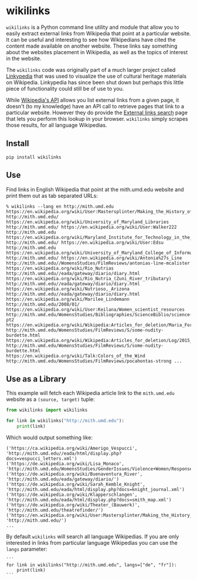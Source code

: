 # wikilinks

`wikilinks` is a Python command line utility and module that allow you to easily
extract external links from Wikipedia that point at a particular website.  It
can be useful and interesting to see how Wikipedians have cited the content made
available on another website. These links say something about the websites
placement in Wikipedia, as well as the topics of interest in the website.

The `wikilinks` code was originally part of a much larger project called
[Linkypedia] that was used to visualize the use of cultural heritage materials
on Wikipedia.  Linkypedia has since been shut down but perhaps this little piece
of functionality could still be of use to you.

While [Wikipedia's API] allows you list external links from a given page, it
doesn't (to my knowledge) have an API call to retrieve pages that link to a
particular website. However they do provide the [External links search] page
that lets you perform this lookup in your browser. `wikilinks` simply scrapes
those results, for all language Wikipedias.

## Install

    pip install wikilinks

## Use

Find links in English Wikipedia that point at the mith.umd.edu website and print
them out as tab separated URLs:

    % wikilinks --lang en http://mith.umd.edu
    https://en.wikipedia.org/wiki/User:Mastersplinter/Making_the_History_of_1989 http://mith.umd.edu/
    https://en.wikipedia.org/wiki/University_of_Maryland_Libraries http://mith.umd.edu/ https://en.wikipedia.org/wiki/User:Walker222
    http://mith.umd.edu https://en.wikipedia.org/wiki/Maryland_Institute_for_Technology_in_the_Humanities
    http://mith.umd.edu/ https://en.wikipedia.org/wiki/User:Edsu http://mith.umd.edu
    https://en.wikipedia.org/wiki/University_of_Maryland_College_of_Information_Studies http://mith.umd.edu/ https://en.wikipedia.org/wiki/Antonia%27s_Line
    http://mith.umd.edu//WomensStudies/FilmReviews/antonias-line-mcalister https://en.wikipedia.org/wiki/Rio_Nutrias
    http://mith.umd.edu//eada/gateway/diario/diary.html https://en.wikipedia.org/wiki/Rio_Nutria_(Zuni_River_tributary)
    http://mith.umd.edu//eada/gateway/diario/diary.html https://en.wikipedia.org/wiki/Nutrioso,_Arizona
    http://mith.umd.edu//eada/gateway/diario/diary.html https://en.wikipedia.org/wiki/Marilee_Lindemann	http://mith.umd.edu/2008/01/
    https://en.wikipedia.org/wiki/User:Keilana/Women_scientist_resources http://mith.umd.edu/WomensStudies/Bibliographies/ScienceBiblio/science-pt2
    https://en.wikipedia.org/wiki/Wikipedia:Articles_for_deletion/Maria_Ford http://mith.umd.edu/WomensStudies/FilmReviews/S/some-nudity-burdette.html
    https://en.wikipedia.org/wiki/Wikipedia:Articles_for_deletion/Log/2015_January_14 http://mith.umd.edu/WomensStudies/FilmReviews/S/some-nudity-burdette.html
    https://en.wikipedia.org/wiki/Talk:Colors_of_the_Wind http://mith.umd.edu/WomensStudies/FilmReviews/pocahontas-strong ...

## Use as a Library

This example will fetch each Wikipedia article link to the `mith.umd.edu`
website as a `(source, target)` tuple:

```python
from wikilinks import wikilinks

for link in wikilinks("http://mith.umd.edu"):
    print(link)
```

Which would output something like:

```
('https://ca.wikipedia.org/wiki/Amerigo_Vespucci', 'http://mith.umd.edu//eada/html/display.php?docs=vespucci_letters.xml')
('https://de.wikipedia.org/wiki/Lisa_Monaco', 'http://mith.umd.edu/WomensStudies/GenderIssues/Violence+Women/ResponsetoRape/introduction')
('https://de.wikipedia.org/wiki/Buenaventura_River', 'http://mith.umd.edu/eada/gateway/diario/')
('https://de.wikipedia.org/wiki/Sarah_Kemble_Knight', 'http://mith.umd.edu/eada/html/display.php?docs=knight_journal.xml')
('https://de.wikipedia.org/wiki/Klapperschlangen', 'http://mith.umd.edu/eada/html/display.php?docs=smith_map.xml')
('https://de.wikipedia.org/wiki/Theater_(Bauwerk)', 'http://mith.umd.edu/theatrefinder/')
('https://en.wikipedia.org/wiki/User:Mastersplinter/Making_the_History_of_1989', 'http://mith.umd.edu/')
...
```

By default `wikilinks` will search all language Wikipedias. If you are only
interested in links from particular language Wikipedias you can use the `langs`
parameter:

    ```
    for link in wikilinks("http://mith.umd.edu", langs=["de", "fr"]):
        print(link)
    ```

[Wikipedia's API]: https://en.wikipedia.org/w/api.php
[External links search]: https://en.wikipedia.org/wiki/Special:LinkSearch
[Linkypedia]: https://github.com/edsu/linkypedia
